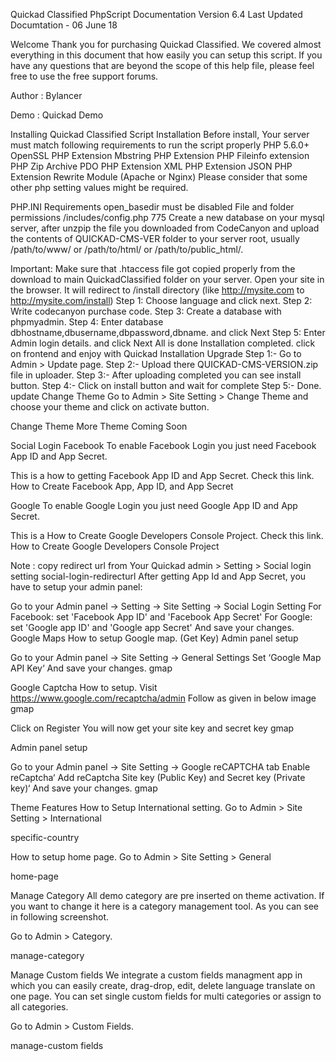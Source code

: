Quickad Classified PhpScript Documentation
Version 6.4   Last Updated Documtation - 06 June 18

Welcome
Thank you for purchasing Quickad Classified. We covered almost everything in this document that how easily you can setup this script. If you have any questions that are beyond the scope of this help file, please feel free to use the free support forums.

Author : Bylancer

Demo : Quickad Demo

Installing Quickad Classified Script
Installation
Before install, Your server must match following requirements to run the script properly
PHP 5.6.0+
OpenSSL PHP Extension
Mbstring PHP Extension
PHP Fileinfo extension
PHP Zip Archive
PDO PHP Extension
XML PHP Extension
JSON PHP Extension
Rewrite Module (Apache or Nginx)
Please consider that some other php setting values might be required.

PHP.INI Requirements
open_basedir must be disabled
File and folder permissions
/includes/config.php        775
Create a new database on your mysql server, after unzpip the file you downloaded from CodeCanyon and upload the
contents of QUICKAD-CMS-VER folder to your server root, usually /path/to/www/ or /path/to/html/ or /path/to/public_html/.

Important: Make sure that .htaccess file got copied properly from the download to main QuickadClassified folder on your server.
Open your site in the browser.
It will redirect to /install directory (like http://mysite.com to http://mysite.com/install)
Step 1: Choose language and click next.
Step 2: Write codecanyon purchase code.
Step 3: Create a database with phpmyadmin.
Step 4: Enter database dbhostname,dbusername,dbpassword,dbname. and click Next
Step 5: Enter Admin login details. and click Next
All is done Installation completed. click on frontend and enjoy with Quickad
Installation
Upgrade
Step 1:- Go to Admin > Update page.
Step 2:- Upload there QUICKAD-CMS-VERSION.zip file in uploader.
Step 3:- After uploading completed you can see install button.
Step 4:- Click on install button and wait for complete
Step 5:- Done.
update
Change Theme
Go to Admin > Site Setting > Change Theme and choose your theme and click on activate button.

Change Theme
More Theme Coming Soon

Social Login
Facebook
To enable Facebook Login you just need Facebook App ID and App Secret.

This is a how to getting Facebook App ID and App Secret. Check this link.
How to Create Facebook App, App ID, and App Secret

Google
To enable Google Login you just need Google App ID and App Secret.

This is a How to Create Google Developers Console Project. Check this link.
How to Create Google Developers Console Project

Note : copy redirect url from Your Quickad admin > Setting > Social login setting social-login-redirecturl
After getting App Id and App Secret, you have to setup your admin panel:

Go to your Admin panel -> Setting -> Site Setting -> Social Login Setting
For Facebook: set 'Facebook App ID' and 'Facebook App Secret'
For Google: set 'Google app ID' and 'Google app Secret'
And save your changes.
Google Maps
How to setup Google map. (Get Key)
Admin panel setup

Go to your Admin panel -> Site Setting -> General Settings
Set ‘Google Map API Key‘
And save your changes.
gmap

Google Captcha
How to setup.
Visit https://www.google.com/recaptcha/admin
Follow as given in below image
gmap

Click on Register
You will now get your site key and secret key
gmap

Admin panel setup

Go to your Admin panel -> Site Setting -> Google reCAPTCHA tab
Enable reCaptcha‘
Add reCaptcha Site key (Public Key) and Secret key (Private key)‘
And save your changes.
gmap

Theme Features
How to Setup International setting.
Go to Admin > Site Setting > International

specific-country

How to setup home page.
Go to Admin > Site Setting > General

home-page

Manage Category
All demo category are pre inserted on theme activation. If you want to change it here is a category management tool. As you can see in following screenshot.

Go to Admin > Category.

manage-category

Manage Custom fields
We integrate a custom fields managment app in which you can easily create, drag-drop, edit, delete language translate on one page. You can set single custom fields for multi categories or assign to all categories.

Go to Admin > Custom Fields.

manage-custom fields
